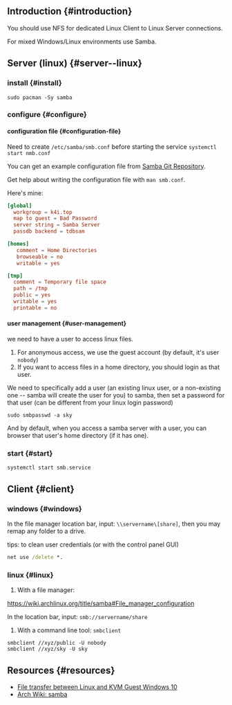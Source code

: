 
## Introduction {#introduction}

You should use NFS for dedicated Linux Client to Linux Server connections.

For mixed Windows/Linux environments use Samba.


## Server (linux) {#server--linux}


### install {#install}

```shell
sudo pacman -Sy samba
```


### configure {#configure}


#### configuration file {#configuration-file}

Need to create `/etc/samba/smb.conf` before starting the service `systemctl start nmb.conf`

You can get an example configuration file from [Samba Git Repository](https://git.samba.org/samba.git/?p=samba.git;a=blob_plain;f=examples/smb.conf.default;hb=HEAD).

Get help about writing the configuration file with `man smb.conf`.

Here's mine:

```toml
[global]
  workgroup = k4i.top
  map to guest = Bad Password
  server string = Samba Server
  passdb backend = tdbsam

[homes]
   comment = Home Directories
   browseable = no
   writable = yes

[tmp]
  comment = Temporary file space
  path = /tmp
  public = yes
  writable = yes
  printable = no
```


#### user management {#user-management}

we need to have a user to access linux files.

1.  For anonymous access, we use the guest account (by default, it's user `nobody`)
2.  If you want to access files in a home directory, you should login as that user.

We need to specifically add a user (an existing linux user, or a non-existing one -- samba will create the user for you) to samba, then set a password for that user (can be different from your linux login password)

```shell
sudo smbpasswd -a sky
```

And by default, when you access a samba server with a user, you can browser that user's home directory (if it has one).


### start {#start}

```shell
systemctl start smb.service
```


## Client {#client}


### windows {#windows}

In the file manager location bar, input: `\\servername\[share]`, then you may remap any folder to a drive.

tips: to clean user credentials (or with the control panel GUI)

```bat
net use /delete *.
```


### linux {#linux}

1.  With a file manager:

<https://wiki.archlinux.org/title/samba#File_manager_configuration>

In the location bar, input: `smb://servername/share`

1.  With a command line tool: `smbclient`

<!--listend-->

```shell
smbclient //xyz/public -U nobody
smbclient //xyz/sky -U sky
```


## Resources {#resources}

-   [File transfer between Linux and KVM Guest Windows 10](https://jeffshee.github.io/2021-01-29-samba-fedora33-kvm-windows-10/)
-   [Arch Wiki: samba](https://wiki.archlinux.org/title/samba)
